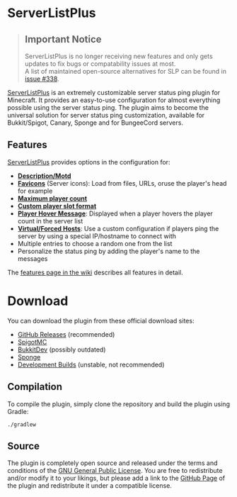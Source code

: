 # ServerListPlus

> ## Important Notice
> ServerListPlus is no longer receiving new features and only gets updates to fix bugs or compatability issues at most.  
> A list of maintained open-source alternatives for SLP can be found in [issue #338](https://github.com/Minecrell/ServerListPlus/issues/338).

[ServerListPlus](http://git.io/slp) is an extremely customizable server status ping plugin for Minecraft. It provides an easy-to-use configuration for almost everything possible using the server status ping. The plugin aims to become the universal solution for server status ping customization, available for Bukkit/Spigot, Canary, Sponge and for BungeeCord servers.

## Features
[ServerListPlus](https://git.io/slp) provides options in the configuration for:

- [**Description/Motd**](https://github.com/Minecrell/ServerListPlus/wiki/Status-Configuration#descriptions)
- [**Favicons**](https://github.com/Minecrell/ServerListPlus/wiki/Favicons) (Server icons): Load from files, URLs, oruse the player's head for example
- [**Maximum player count**](https://github.com/Minecrell/ServerListPlus/wiki/Status-Configuration#player-count)
- [**Custom player slot format**](https://github.com/Minecrell/ServerListPlus/wiki/Player-Slots)
- [**Player Hover Message**](https://github.com/Minecrell/ServerListPlus/wiki/Status-Configuration#player-hover-messages): Displayed when a player hovers the player count in the server list
- [**Virtual/Forced Hosts**](https://github.com/Minecrell/ServerListPlus/wiki/Virtual-Hosts): Use a custom configuration if players ping the server by using a special IP/hostname to connect with
- Multiple entries to choose a random one from the list
- Personalize the status ping by adding the player's name to the messages

The [features page in the wiki](https://github.com/Minecrell/ServerListPlus/wiki/Features) describes all features in detail.

# Download
You can download the plugin from these official download sites:
- [GitHub Releases](http://git.io/slp-releases) (recommended)
- [SpigotMC](http://www.spigotmc.org/resources/serverlistplus.241/)
- [BukkitDev](http://dev.bukkit.org/bukkit-plugins/serverlistplus/) (possibly outdated)
- [Sponge](https://forums.spongepowered.org/t/7520?u=minecrell)
- [Development Builds](https://ci.codemc.org/job/Minecrell/job/ServerListPlus/) (unstable, not recommended)

## Compilation
To compile the plugin, simply clone the repository and build the plugin using Gradle:
```
./gradlew
```

## Source
The plugin is completely open source and released under the terms and conditions of the [GNU General Public License](http://www.gnu.org/licenses/gpl-3.0). You are free to redistribute and/or modify it to your likings, but please add a link to the [GitHub Page](http://git.io/slp) of the plugin and redistribute it under a compatible license.

